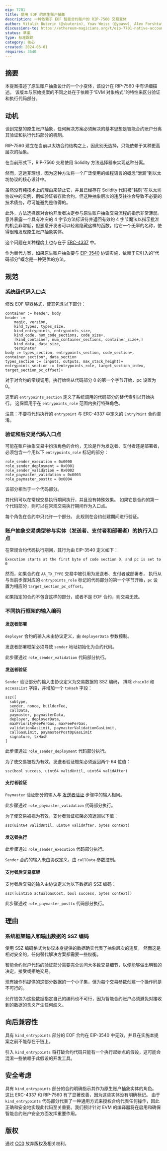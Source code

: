 ```yaml
---
eip: 7701
title: 使用 EOF 的原生账户抽象
description: 一种依赖于 EOF 智能合约账户的 RIP-7560 交易变体
author: Vitalik Buterin (@vbuterin), Yoav Weiss (@yoavw), Alex Forshtat (@forshtat), Dror Tirosh (@drortirosh), Shahaf Nacson (@shahafn)
discussions-to: https://ethereum-magicians.org/t/eip-7701-native-account-abstraction-with-eof/19893
status: 草案
type: 标准跟踪
category: 核心
created: 2024-05-01
requires: 3540
---
```


## 摘要

本提案描述了原生账户抽象设计的一个小变体，该设计在 RIP-7560 中有详细描述。
该版本与原始提案的不同之处在于依赖于“EVM 对象格式”的特性来区分验证和执行代码部分。

## 动机

谈到完整的原生账户抽象，任何解决方案必须解决的基本思想是智能合约账户分离其验证和执行代码部分的机制。

RIP-7560 建立在当前以太坊合约结构之上，因此别无选择，只能依赖于某种更高层次的抽象。

在当前形式下，RIP-7560 交易使用 Solidity 方法选择器来实现这种分离。

然而，这远非理想，因为这种方法将一个广泛使用的编程语言的概念“泄漏”到以太坊协议的核心设计中。

虽然没有纯技术上的理由来禁止它，并且已经存在 Solidity 代码被“铭刻”在以太坊协议中的实例，例如验证者存款合约，但这种抽象层次的违反往往会导致不必要的技术债务，尽可能避免是值得的。

此外，方法选择器对合约开发者决定参与原生账户抽象交易流程的指示非常薄弱。
意外暴露一个具有冲突的 4 字节方法标识符并返回有效的 4 字节魔法以指示批准的机会非常低，但恶意开发者可以轻易隐藏这样的函数，给它一个无辜的名称，使得很难发现原生账户抽象实体。

这个问题在某种程度上也存在于 [ERC-4337](./eip-4337.md) 中。

作为替代方案，如果原生账户抽象要与 [EIP-3540](./eip-3540) 协调实施，依赖于它引入的“代码部分”概念是一种更优的方法。

## 规范

### 系统级代码入口点

修改 EOF 容器格式，使其包含以下部分：

```
container := header, body
header :=
    magic, version,
    kind_types, types_size,
    kind_entrypoints, entrypoints_size,
    kind_code, num_code_sections, code_size+,
    [kind_container, num_container_sections, container_size+,]
    kind_data, data_size,
    terminator
body := types_section, entrypoints_section, code_section+, container_section*, data_section
types_section := (inputs, outputs, max_stack_height)+
entrypoints_section := (entrypoints_role, target_section_index, target_section_pc_offset)+
```

对于对合约的常规调用，执行始终从代码部分 0 的第一个字节开始，pc 设置为 0。

这里的 `entrypoints_section` 定义了系统调用的代码部分的替代索引以开始执行。
这保留用于在 `entrypoints_role` 范围内执行特殊角色。

注意：不要将代码执行的 `entrypoint` 与 ERC-4337 中定义的 `EntryPoint` 合约混淆。

### 验证和后交易代码入口点

可能在账户抽象交易中扮演角色的合约，无论是作为发送者、支付者还是部署者，
必须包含一个用以下 `entrypoints_role` 标记的部分：

```
role_sender_execution = 0x0000
role_sender_deployment = 0x0001
role_sender_validation = 0x0002
role_paymaster_validation = 0x0003
role_paymaster_posttx = 0x0004
```

该部分相当于一个代码部分。

其代码可以在常规交易执行期间执行，并且没有特殊效果。
如果它是合约的第一个代码部分，则可以在常规交易执行期间作为入口点。

每个角色在合约中只允许一个部分。
此规则在合约创建期间进行验证。

### 账户抽象交易类型参与实体（发送者、支付者和部署者）的执行入口点

在常规合约代码执行期间，其行为由 EIP-3540 定义如下：

```
Execution starts at the first byte of code section 0, and pc is set to 0
```

然而，如果合约在 `AA_TX_TYPE` 交易中被引用为发送者、支付者或部署者，
执行从与当前步骤对应的 `entrypoints_role` 标记的代码部分的第一个字节开始，`pc` 设置为相应的 `target_section_pc_offset`。

如果指定的合约不包含这样的部分，或者不是 EOF 合约，则交易无效。

### 不同执行框架的输入编码

#### 发送者部署

`deployer` 合约的输入未由协议定义，由 `deployerData` 参数控制。

发送者部署框架必须导致 `sender` 地址初始化为合约代码。

此步骤通过 `role_sender_validation` 代码部分执行。

#### 发送者验证

`Sender` 验证部分的输入由协议定义为交易数据的 SSZ 编码，
排除 `chainId` 和 `accessList` 字段，并增加一个 `txHash` 字段：

```
ssz([
  subtype,
  sender, nonce, builderFee,
  callData,
  paymaster, paymasterData,
  deployer, deployerData,
  maxPriorityFeePerGas, maxFeePerGas,
  validationGasLimit, paymasterValidationGasLimit,
  callGasLimit, paymasterPostOpGasLimit
  signature, txHash
]
```

此步骤通过 `role_sender_deployment` 代码部分执行。

为了使交易被视为有效，发送者验证框架必须返回两个 64 位值：

```
ssz(bool success, uint64 validUntil, uint64 validAfter)
```

#### 支付者验证

`Paymaster` 验证部分的输入与 [发送者验证](#sender-validation) 步骤中的输入相同。

此步骤通过 `role_paymaster_validation` 代码部分执行。

为了使交易被视为有效，支付者验证框架必须返回以下值：

```
ssz(uint64 validUntil, uint64 validAfter, bytes context)
```

#### 发送者执行

此步骤通过 `role_sender_execution` 代码部分执行。

`Sender` 合约的输入未由协议定义，由 `callData` 参数控制。

#### 支付者后交易框架

支付者后交易的输入由协议定义为以下数据的 SSZ 编码：

```
ssz([uint256 actualGasCost, bool success, bytes context])
```

此步骤通过 `role_paymaster_posttx` 代码部分执行。

## 理由

### 系统框架输入和输出数据的 SSZ 编码

使用 SSZ 编码格式为协议本身提供的数据确实代表了抽象层次的违反，
然而这是相对安全的，任何替代解决方案都需要一些权衡。

智能合约账户代码的验证部分需要完全访问大多数交易细节，以便能够做出明智的决定，接受或拒绝交易。

现有操作码提供的这部分数据的一个小子集，但为每个交易参数创建一个操作码是不可行的。

允许钱包为这些数据指定自己的编码也不可行，因为智能合约账户必须避免对接收到的数据的含义产生任何歧义。

## 向后兼容性

具有 `kind_entrypoints` 部分的 EOF 合约在 EIP-3540 中无效，并且在实施本提案之前不能存在于链上。

引入 `kind_entrypoints` 将打破合约代码只能有一个执行起始点的假设，这可能会混淆一些依赖于此假设的开发工具。

## 安全考虑

具有 `kind_entrypoints` 部分的合约明确指示其作为原生账户抽象实体的角色。
这比 ERC-4337 和 RIP-7560 有了显著改善，因为这些实体没有明确标记。
由于 `kind_entrypoints` 代码部分代表了一种通用方式来授权合约代表任何操作，因此正确和安全地实现此代码至关重要。我们预计针对 EVM 的编译器将在启用和确保智能合约账户安全方面发挥重要作用。

## 版权

通过 [CC0](../LICENSE.md) 放弃版权及相关权利。